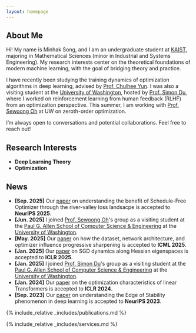 ```yaml
---
layout: homepage
---
```


## About Me

Hi! My name is Minhak Song, and I am an undergraduate student at [KAIST](https://www.kaist.ac.kr/en/), majoring in Mathematical Sciences (minor in Industrial and Systems Engineering). My research interests center on the theoretical foundations of modern machine learning, with the goal of bridging theory and practice. 

I have recently been studying the training dynamics of optimization algorithms in deep learning, advised by [Prof. Chulhee Yun](https://chulheeyun.github.io). I was also a visiting student at the [University of Washington](https://www.washington.edu/), hosted by [Prof. Simon Du](https://simonshaoleidu.com/), where I worked on reinforcement learning from human feedback (RLHF) from an optimization perspective. This summer, I am working with [Prof. Sewoong Oh](https://homes.cs.washington.edu/~sewoong/) at UW on zeroth-order optimization.

I’m always open to conversations and potential collaborations. Feel free to reach out!

## Research Interests

- **Deep Learning Theory**
- **Optimization**

## News

- **[Sep. 2025]** Our [paper](https://arxiv.org/abs/2507.09846) on understanding the benefit of Schedule-Free Optimizer through the river-valley loss landsacpe is accepted to **NeurIPS 2025**.
- **[Jun. 2025]** I joined [Prof. Sewoong Oh](https://homes.cs.washington.edu/~sewoong/)'s group as a visiting student at the [Paul G. Allen School of Computer Science & Engineering](https://www.cs.washington.edu/) at the [University of Washington](https://www.washington.edu/).
- **[May. 2025]** Our [paper](https://arxiv.org/abs/2506.06940) on how the dataset, network architecture, and optimizer influence progressive sharpening is accepted to **ICML 2025**.
- **[Jan. 2025]** Our [paper](https://arxiv.org/abs/2405.16002) on SGD dynamics along Hessian eigenspaces is accepted to **ICLR 2025**.
- **[Jan. 2025]** I joined [Prof. Simon Du](https://simonshaoleidu.com/)'s group as a visiting student at the [Paul G. Allen School of Computer Science & Engineering](https://www.cs.washington.edu/) at the [University of Washington](https://www.washington.edu/).
- **[Jan. 2024]** Our [paper](https://arxiv.org/abs/2310.01082) on the optimization characteristics of linear Transformers is accepted to **ICLR 2024**.
- **[Sep. 2023]** Our [paper](https://arxiv.org/abs/2307.04204) on understanding the Edge of Stability phenomenon in deep learning is accepted to **NeurIPS 2023**.

{% include_relative _includes/publications.md %}

{% include_relative _includes/services.md %}
